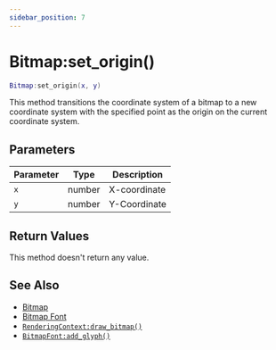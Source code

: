 ```yaml
---
sidebar_position: 7
---
```


# Bitmap:set_origin()
```lua
Bitmap:set_origin(x, y)
```
This method transitions the coordinate system of a bitmap to a new coordinate system with the specified point as the origin on the current coordinate system.

## Parameters
|Parameter|Type|Description|
|-|-|-|
|`x`|number|X-coordinate|
|`y`|number|Y-Coordinate|


## Return Values
This method doesn't return any value.

## See Also
- [Bitmap](/guide/graphics#bitmap)
- [Bitmap Font](/guide/graphics#bitmap-font)
- [`RenderingContext:draw_bitmap()`](/libs/graphics/RenderingContext/RenderingContext-draw_bitmap)
- [`BitmapFont:add_glyph()`](/libs/graphics/BitmapFont/BitmapFont-add_glyph)

